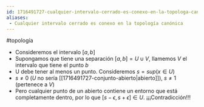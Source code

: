 ```yaml
---
id: 1716491727-cualquier-intervalo-cerrado-es-conexo-en-la-topologa-cannica
aliases:
 - Cualquier intervalo cerrado es conexo en la topología canónica
---
```


#topología 

- Consideremos el intervalo $[a,b]$
- Supongamos que tiene una separación $[a,b]=U \cup V$, llamemos $V$ el intervalo que tiene el punto $b$
- U debe tener al menos un punto. Consideremos $s=sup(x \in U)$
- $s \neq 0$ ($U$ no sería [[1716491727-conjunto-abierto|abierto]]), $s \neq 1$ (pertenece a $V$)
- Pero cualquier punto de un abierto contiene un entorno que está completamente dentro, por lo que $[s - \epsilon, s + \epsilon] \in U$. ¡¡¡Contradicción!!!